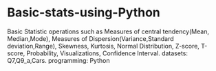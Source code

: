 # Basic-stats-using-Python
Basic Statistic operations such as Measures of central tendency(Mean, Median,Mode), Measures of Dispersion(Variance,Standard deviation,Range), Skewness, Kurtosis, Normal Distribution, Z-score, T-score, Probability, Visualizations, Confidence Interval. datasets: Q7,Q9_a,Cars. programming: Python 
